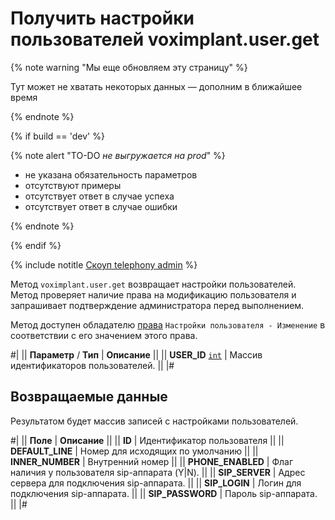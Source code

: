 # Получить настройки пользователей voximplant.user.get

{% note warning "Мы еще обновляем эту страницу" %}

Тут может не хватать некоторых данных — дополним в ближайшее время

{% endnote %}

{% if build == 'dev' %}

{% note alert "TO-DO _не выгружается на prod_" %}

- не указана обязательность параметров
- отсутствуют примеры
- отсутствует ответ в случае успеха
- отсутствует ответ в случае ошибки

{% endnote %}

{% endif %}

{% include notitle [Скоуп telephony admin](../../_includes/scope-telephony-admin.md) %}

Метод `voximplant.user.get` возвращает настройки пользователей. Метод проверяет наличие права на модификацию пользователя и запрашивает подтверждение администратора перед выполнением.

Метод доступен обладателю [права](https://helpdesk.bitrix24.ru/open/18177766/) `Настройки пользователя - Изменение` в соответствии с его значением этого права.

#|
|| **Параметр** / **Тип** | **Описание** ||
|| **USER_ID**
[`int`](../../../data-types.md) | Массив идентификаторов пользователей. ||
|#

## Возвращаемые данные

Результатом будет массив записей с настройками пользователей.

#|
|| **Поле** | **Описание** ||
|| **ID** | Идентификатор пользователя ||
|| **DEFAULT_LINE** | Номер для исходящих по умолчанию ||
|| **INNER_NUMBER** | Внутренний номер ||
|| **PHONE_ENABLED** | Флаг наличия у пользователя sip-аппарата (Y\|N). ||
|| **SIP_SERVER** | Адрес сервера для подключения sip-аппарата. ||
|| **SIP_LOGIN** | Логин для подключения sip-аппарата. ||
|| **SIP_PASSWORD** | Пароль sip-аппарата. ||
|#
